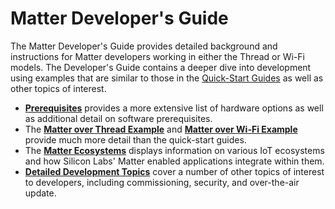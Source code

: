 # Matter Developer's Guide

The Matter Developer's Guide provides detailed background and instructions for Matter developers working in either the Thread or Wi-Fi models. The Developer's Guide contains a deeper dive into development using examples that are similar to those in the [Quick-Start Guides](/matter/{build-docspace-version}/matter-overview)
as well as other topics of interest.

- [**Prerequisites**](/matter/{build-docspace-version}/matter-prerequisites) provides a more extensive list of hardware options as well as additional detail on software prerequisites.
- The [**Matter over Thread Example**](/matter/{build-docspace-version}/matter-thread) and [**Matter over Wi-Fi Example**](/matter/{build-docspace-version}/matter-wifi) provide much more detail than the quick-start guides.
- The [**Matter Ecosystems**](/matter/{build-docspace-version}/matter-ecosystems) displays information on various IoT ecosystems and how Silicon Labs' Matter enabled applications integrate within them.
- [**Detailed Development Topics**](/matter/{build-docspace-version}/matter-overview-guides) cover
  a number of other topics of interest to developers, including commissioning, security, and over-the-air update.
